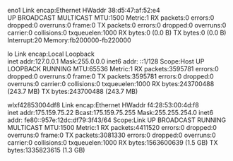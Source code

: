 eno1      Link encap:Ethernet  HWaddr 38:d5:47:af:52:e4  
          UP BROADCAST MULTICAST  MTU:1500  Metric:1
          RX packets:0 errors:0 dropped:0 overruns:0 frame:0
          TX packets:0 errors:0 dropped:0 overruns:0 carrier:0
          collisions:0 txqueuelen:1000 
          RX bytes:0 (0.0 B)  TX bytes:0 (0.0 B)
          Interrupt:20 Memory:fb200000-fb220000 

lo        Link encap:Local Loopback  
          inet addr:127.0.0.1  Mask:255.0.0.0
          inet6 addr: ::1/128 Scope:Host
          UP LOOPBACK RUNNING  MTU:65536  Metric:1
          RX packets:3595781 errors:0 dropped:0 overruns:0 frame:0
          TX packets:3595781 errors:0 dropped:0 overruns:0 carrier:0
          collisions:0 txqueuelen:1000 
          RX bytes:243700488 (243.7 MB)  TX bytes:243700488 (243.7 MB)

wlxf42853004df8 Link encap:Ethernet  HWaddr f4:28:53:00:4d:f8  
          inet addr:175.159.75.22  Bcast:175.159.75.255  Mask:255.255.254.0
          inet6 addr: fe80::957e:12dc:df79:3f43/64 Scope:Link
          UP BROADCAST RUNNING MULTICAST  MTU:1500  Metric:1
          RX packets:4411520 errors:0 dropped:0 overruns:0 frame:0
          TX packets:3081330 errors:0 dropped:0 overruns:0 carrier:0
          collisions:0 txqueuelen:1000 
          RX bytes:1563600639 (1.5 GB)  TX bytes:1335823615 (1.3 GB)

